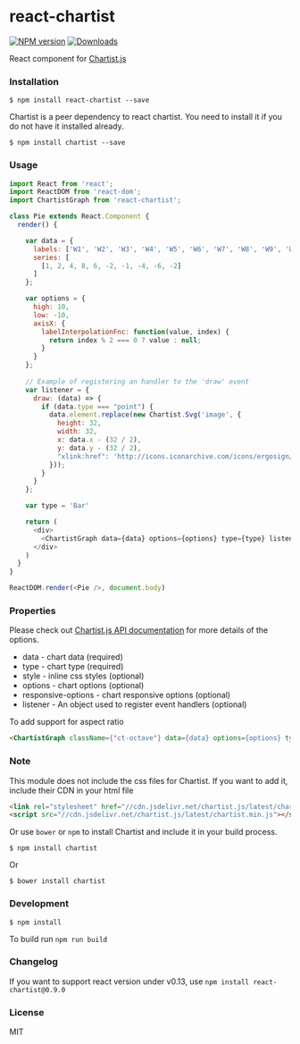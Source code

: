 react-chartist
==============

[![NPM version][npm-image]][npm-url]
[![Downloads][downloads-image]][downloads-url]


React component for [Chartist.js](https://gionkunz.github.io/chartist-js/)

### Installation

```
$ npm install react-chartist --save
```
Chartist is a peer dependency to react chartist. You need to install it if you do not have it installed already.

```
$ npm install chartist --save
```

### Usage

```JavaScript
import React from 'react';
import ReactDOM from 'react-dom';
import ChartistGraph from 'react-chartist';

class Pie extends React.Component {
  render() {

    var data = {
      labels: ['W1', 'W2', 'W3', 'W4', 'W5', 'W6', 'W7', 'W8', 'W9', 'W10'],
      series: [
        [1, 2, 4, 8, 6, -2, -1, -4, -6, -2]
      ]
    };

    var options = {
      high: 10,
      low: -10,
      axisX: {
        labelInterpolationFnc: function(value, index) {
          return index % 2 === 0 ? value : null;
        }
      }
    };
    
    // Example of registering an handler to the 'draw' event
    var listener = {
      draw: (data) => {
        if (data.type === "point") {
          data.element.replace(new Chartist.Svg('image', {
            height: 32,
            width: 32,
            x: data.x - (32 / 2),
            y: data.y - (32 / 2),
            "xlink:href": 'http://icons.iconarchive.com/icons/ergosign/free-spring/32/strawberry-icon.png'
          }));
        }
      }
    };

    var type = 'Bar'

    return (
      <div>
        <ChartistGraph data={data} options={options} type={type} listener={listener} />
      </div>
    )
  }
}

ReactDOM.render(<Pie />, document.body)

```

### Properties

Please check out [Chartist.js API documentation](http://gionkunz.github.io/chartist-js/api-documentation.html) for more details of the options.

* data - chart data (required)
* type - chart type (required)
* style - inline css styles (optional)
* options - chart options (optional)
* responsive-options - chart responsive options (optional)
* listener - An object used to register event handlers (optional)

To add support for aspect ratio

```HTML
<ChartistGraph className={'ct-octave'} data={data} options={options} type={type} />
```

### Note

This module does not include the css files for Chartist. If you want to add it, include their CDN in your html file

```HTML
<link rel="stylesheet" href="//cdn.jsdelivr.net/chartist.js/latest/chartist.min.css">
<script src="//cdn.jsdelivr.net/chartist.js/latest/chartist.min.js"></script>
```

Or use `bower` or `npm` to install Chartist and include it in your build process.

```
$ npm install chartist
```

Or

```
$ bower install chartist
```

### Development

```
$ npm install
```

To build run `npm run build`

### Changelog

If you want to support react version under v0.13, use `npm install react-chartist@0.9.0`

### License

MIT

[npm-image]: https://img.shields.io/npm/v/react-chartist.svg?style=flat-square
[npm-url]: https://npmjs.org/package/react-chartist
[downloads-image]: http://img.shields.io/npm/dm/react-chartist.svg?style=flat-square
[downloads-url]: https://npmjs.org/package/react-chartist
